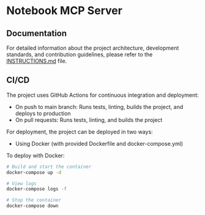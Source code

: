 # Notebook MCP Server

## Documentation

For detailed information about the project architecture, development standards, and contribution guidelines, please refer to the [INSTRUCTIONS.md](./INSTRUCTIONS.md) file.

## CI/CD

The project uses GitHub Actions for continuous integration and deployment:

- On push to main branch: Runs tests, linting, builds the project, and deploys to production
- On pull requests: Runs tests, linting, and builds the project

For deployment, the project can be deployed in two ways:

- Using Docker (with provided Dockerfile and docker-compose.yml)

To deploy with Docker:

```bash
# Build and start the container
docker-compose up -d

# View logs
docker-compose logs -f

# Stop the container
docker-compose down
```
